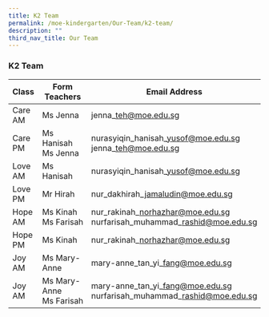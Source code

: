 ```yaml
---
title: K2 Team
permalink: /moe-kindergarten/Our-Team/k2-team/
description: ""
third_nav_title: Our Team
---
```

### **K2 Team**

| Class | Form Teachers | Email Address
| -------- | -------- | -------- |
| Care AM | Ms Jenna | jenna\_teh@moe.edu.sg |
| Care PM | Ms Hanisah<br>Ms Jenna | nurasyiqin\_hanisah\_yusof@moe.edu.sg<br>jenna\_teh@moe.edu.sg |
| Love AM | Ms Hanisah | nurasyiqin\_hanisah\_yusof@moe.edu.sg | 
| Love PM | Mr Hirah | nur\_dakhirah\_jamaludin@moe.edu.sg | 
| Hope AM | Ms Kinah<br>Ms Farisah | nur\_rakinah\_norhazhar@moe.edu.sg <br> nurfarisah\_muhammad\_rashid@moe.edu.sg | 
| Hope PM | Ms Kinah | nur\_rakinah\_norhazhar@moe.edu.sg | 
| Joy AM | Ms Mary-Anne | mary-anne\_tan\_yi\_fang@moe.edu.sg |
| Joy AM | Ms Mary-Anne<br>Ms Farisah | mary-anne\_tan\_yi\_fang@moe.edu.sg<br>nurfarisah\_muhammad\_rashid@moe.edu.sg |

